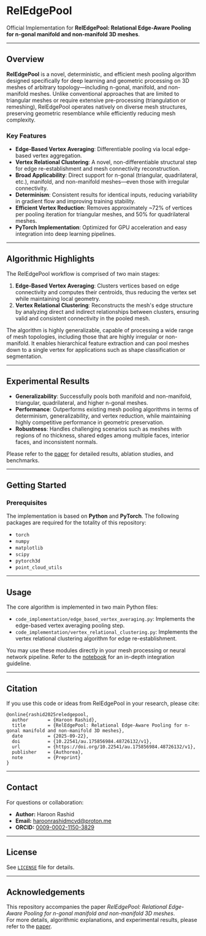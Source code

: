 # RelEdgePool

Official Implementation for **RelEdgePool: Relational Edge-Aware Pooling for n-gonal manifold and non-manifold 3D meshes**.

---

## Overview

**RelEdgePool** is a novel, deterministic, and efficient mesh pooling algorithm designed specifically for deep learning and geometric processing on 3D meshes of arbitrary topology—including n-gonal, manifold, and non-manifold meshes. Unlike conventional approaches that are limited to triangular meshes or require extensive pre-processing (triangulation or remeshing), RelEdgePool operates natively on diverse mesh structures, preserving geometric resemblance while efficiently reducing mesh complexity.

### Key Features

- **Edge-Based Vertex Averaging**: Differentiable pooling via local edge-based vertex aggregation.
- **Vertex Relational Clustering**: A novel, non-differentiable structural step for edge re-establishment and mesh connectivity reconstruction.
- **Broad Applicability**: Direct support for n-gonal (triangular, quadrilateral, etc.), manifold, and non-manifold meshes—even those with irregular connectivity.
- **Determinism**: Consistent results for identical inputs, reducing variability in gradient flow and improving training stability.
- **Efficient Vertex Reduction**: Removes approximately ~72% of vertices per pooling iteration for triangular meshes, and 50% for quadrilateral meshes.
- **PyTorch Implementation**: Optimized for GPU acceleration and easy integration into deep learning pipelines.

---

## Algorithmic Highlights

The RelEdgePool workflow is comprised of two main stages:
1. **Edge-Based Vertex Averaging**: Clusters vertices based on edge connectivity and computes their centroids, thus reducing the vertex set while maintaining local geometry.
2. **Vertex Relational Clustering**: Reconstructs the mesh's edge structure by analyzing direct and indirect relationships between clusters, ensuring valid and consistent connectivity in the pooled mesh.

The algorithm is highly generalizable, capable of processing a wide range of mesh topologies, including those that are highly irregular or non-manifold. It enables hierarchical feature extraction and can pool meshes down to a single vertex for applications such as shape classification or segmentation.

---

## Experimental Results

- **Generalizability**: Successfully pools both manifold and non-manifold, triangular, quadrilateral, and higher n-gonal meshes.
- **Performance**: Outperforms existing mesh pooling algorithms in terms of determinism, generalizability, and vertex reduction, while maintaining highly competitive performance in geometric preservation.
- **Robustness**: Handles challenging scenarios such as meshes with regions of no thickness, shared edges among multiple faces, interior faces, and inconsistent normals.

Please refer to the [paper](https://doi.org/10.22541/au.175856984.48726132/v1) for detailed results, ablation studies, and benchmarks.

---

## Getting Started

### Prerequisites

The implementation is based on **Python** and **PyTorch**. The following packages are required for the totality of this repository:

- `torch`
- `numpy`
- `matplotlib`
- `scipy`
- `pytorch3d`
- `point_cloud_utils`

---

## Usage

The core algorithm is implemented in two main Python files:

- `code_implementation/edge_based_vertex_averaging.py`: Implements the edge-based vertex averaging pooling step.
- `code_implementation/vertex_relational_clustering.py`: Implements the vertex relational clustering algorithm for edge re-establishment.

You may use these modules directly in your mesh processing or neural network pipeline. Refer to the [notebook](notebooks_and_scripts/model_integration_demo/pipeline.ipynb) for an in-depth integration guideline.

---

## Citation

If you use this code or ideas from RelEdgePool in your research, please cite:

```
@online{rashid2025reledgepool,
  author       = {Haroon Rashid},
  title        = {RelEdgePool: Relational Edge-Aware Pooling for n-gonal manifold and non-manifold 3D meshes},
  date         = {2025-09-22},
  doi          = {10.22541/au.175856984.48726132/v1},
  url          = {https://doi.org/10.22541/au.175856984.48726132/v1},
  publisher    = {Authorea},
  note         = {Preprint}
}

```

---

## Contact

For questions or collaboration:

- **Author:** Haroon Rashid  
- **Email:** [haroonrashidmcvd@proton.me](mailto:haroonrashidmcvd@proton.me)
- **ORCID:** [0009-0002-1150-3829](https://orcid.org/0009-0002-1150-3829)

---

## License

See [`LICENSE`](LICENSE) file for details.

---

## Acknowledgements

This repository accompanies the paper _RelEdgePool: Relational Edge-Aware Pooling for n-gonal manifold and non-manifold 3D meshes_.  
For more details, algorithmic explanations, and experimental results, please refer to the [paper](https://doi.org/10.22541/au.175856984.48726132/v1).
